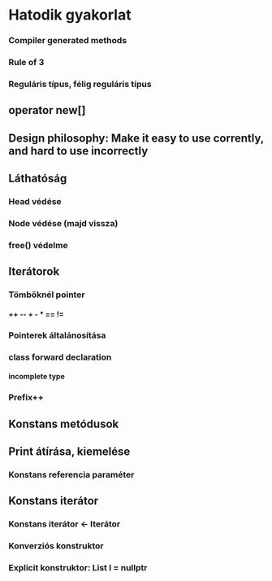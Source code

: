 # Hatodik gyakorlat

### Compiler generated methods

### Rule of 3
### Reguláris típus, félig reguláris típus

## operator new[]

## Design philosophy: Make it easy to use corrently, and hard to use incorrectly

## Láthatóság
### Head védése
### Node védése (majd vissza)
### free() védelme

## Iterátorok
### Tömböknél pointer
#### ++ -- + - * == !=
### Pointerek általánosítása
### class forward declaration
#### incomplete type
### Prefix++

## Konstans metódusok

## Print átírása, kiemelése
### Konstans referencia paraméter

## Konstans iterátor
### Konstans iterátor <- Iterátor
### Konverziós konstruktor
### Explicit konstruktor: List l = nullptr
